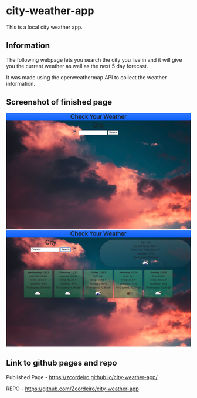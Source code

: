 # city-weather-app
This is a local city weather app.

## Information
The following webpage lets you search the city you live in and it will give you the current weather as well as the next 5 day forecast.

It was made using the openweathermap API to collect the weather information.

## Screenshot of finished page 
![screenshot of portfolio page](./screen-shot.png)
![screenshot of portfolio page](./screen-shot2.png)

## Link to github pages and repo

Published Page - https://zcordeiro.github.io/city-weather-app/

REPO - https://github.com/Zcordeiro/city-weather-app